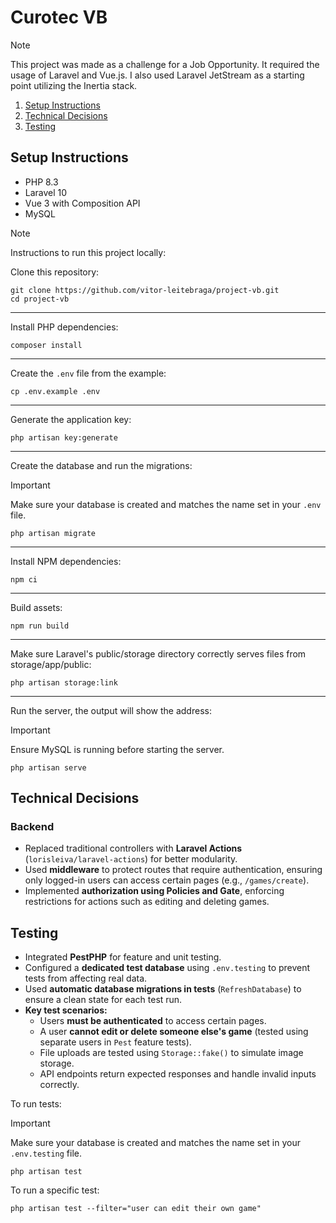 # Curotec VB

> [!NOTE]
> This project was made as a challenge for a Job Opportunity. It required the usage of Laravel and Vue.js.
> I also used Laravel JetStream as a starting point utilizing the Inertia stack.

1. [Setup Instructions](#setup-instructions)
2. [Technical Decisions](#technical-decisions)
3. [Testing](#testing)

## Setup Instructions

- PHP 8.3
- Laravel 10
- Vue 3 with Composition API
- MySQL

> [!NOTE]
> Instructions to run this project locally:

Clone this repository:

```
git clone https://github.com/vitor-leitebraga/project-vb.git
cd project-vb
```

---

Install PHP dependencies:

```
composer install
```

---

Create the `.env` file from the example:

```
cp .env.example .env
```

---

Generate the application key:

```
php artisan key:generate
```

---

Create the database and run the migrations:

> [!IMPORTANT]
> Make sure your database is created and matches the name set in your `.env` file.

```
php artisan migrate
```

---

Install NPM dependencies:

```
npm ci
```

---

Build assets:

```
npm run build
```

---

Make sure Laravel's public/storage directory correctly serves files from storage/app/public:

```
php artisan storage:link
```

---

Run the server, the output will show the address:

> [!IMPORTANT]
> Ensure MySQL is running before starting the server.

```
php artisan serve
```

## Technical Decisions

### Backend

- Replaced traditional controllers with **Laravel Actions** (`lorisleiva/laravel-actions`) for better modularity.
- Used **middleware** to protect routes that require authentication, ensuring only logged-in users can access certain pages (e.g., `/games/create`).
- Implemented **authorization using Policies and Gate**, enforcing restrictions for actions such as editing and deleting games.

## Testing

- Integrated **PestPHP** for feature and unit testing.
- Configured a **dedicated test database** using `.env.testing` to prevent tests from affecting real data.
- Used **automatic database migrations in tests** (`RefreshDatabase`) to ensure a clean state for each test run.
- **Key test scenarios:**
	- Users **must be authenticated** to access certain pages.
	- A user **cannot edit or delete someone else's game** (tested using separate users in `Pest` feature tests).
	- File uploads are tested using `Storage::fake()` to simulate image storage.
	- API endpoints return expected responses and handle invalid inputs correctly.

To run tests:

> [!IMPORTANT]
> Make sure your database is created and matches the name set in your `.env.testing` file.
>
```
php artisan test
```

To run a specific test:
```
php artisan test --filter="user can edit their own game"
```

